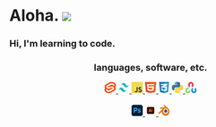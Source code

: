 # Aloha. <img src="https://c.tenor.com/xS_t2ANBv9UAAAAj/elsalla.gif" width="40" /> 

<h3>Hi, I'm learning to code.<h3>
<!--<img src="https://github.com/Shaurk31/Shaurk31/blob/8e70c2a226634babc0b576d5ff0656665fe15213/logo/output-onlinegiftools.gif" height="40>
<br>-->

<p align="center">languages, software, etc.</p>
<p align="center">
<a href="https://svelte.dev/" target="_" title="_">
<img src="https://github.com/Shaurk31/Shaurk31/blob/a136a099d8cc7fa706b45864486dee7019972fb4/svelte.png" alt="svelte" width="20" height="20">
</a>
<a href="https://tailwindcss.com/" target="_" title="_">
<img src="https://github.com/Shaurk31/Shaurk31/blob/2f905d69c53a2c79ceeaffc022ca8a171bf7319b/logo/tailwind.png" alt="tailwind" width="20" height="20">
</a>
<a href="https://developer.mozilla.org/en-US/docs/Web/JavaScript" target="_" title="_">
<img src="https://github.com/Shaurk31/Shaurk31/blob/2f905d69c53a2c79ceeaffc022ca8a171bf7319b/logo/js.png" alt="js" width="20" height="20">
</a>
<a href="https://developer.mozilla.org/en-US/docs/Web/HTML" target="_" title="_">
<img src="https://github.com/Shaurk31/Shaurk31/blob/2f905d69c53a2c79ceeaffc022ca8a171bf7319b/logo/html.svg" alt="html" width="20" height="20">
</a>
<a href="https://developer.mozilla.org/en-US/docs/Web/CSS" target="_" title="_">
<img src="https://github.com/Shaurk31/Shaurk31/blob/2f905d69c53a2c79ceeaffc022ca8a171bf7319b/logo/css.png" alt="css" width="20" height="20">
</a>
<a href="https://www.python.org/" target="_" title="_">
<img src="https://github.com/Shaurk31/Shaurk31/blob/2f905d69c53a2c79ceeaffc022ca8a171bf7319b/logo/python.png" alt="python" width="20" height="20">
</a>
<a href="https://opencv.org/" target="_" title="_">
<img src="https://github.com/Shaurk31/Shaurk31/blob/2f905d69c53a2c79ceeaffc022ca8a171bf7319b/logo/opencv.png" alt="opencv" width="20" height="20">
<a href="" target="_" title="_">
</p>

<p align="center">
<a href="https://www.adobe.com/products/photoshop.html" target="_" title="_">
<img src="https://github.com/Shaurk31/Shaurk31/blob/2f905d69c53a2c79ceeaffc022ca8a171bf7319b/logo/ps.png" alt="photoshop" width="20" height="20">
</a>
<a href="https://www.adobe.com/products/illustrator.html" target="_" title="_">
<img src="https://github.com/Shaurk31/Shaurk31/blob/2f905d69c53a2c79ceeaffc022ca8a171bf7319b/logo/ai.png" alt="illustrator" width="20" height="20">
</a>
<a href="https://www.blender.org/" target="_" title="_">
<img src="https://github.com/Shaurk31/Shaurk31/blob/2f905d69c53a2c79ceeaffc022ca8a171bf7319b/logo/blender.png" alt="blender" width="20" height="20">
</a>
</p>
